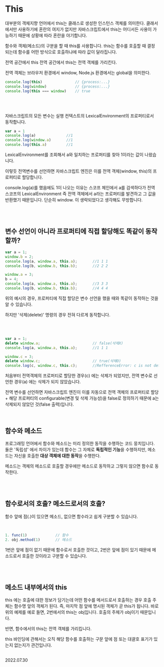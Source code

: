 # This

대부분의 객체지향 언어에서 this는 클래스로 생성한 인스턴스 객체를 의미한다. 클래서에서만 사용하기에 혼란의 여지가 없지만 자바스크립트에서 this는 어디서든 사용이 가능하기 때문에 상황에 따라 혼란을 야기합니다.

 

함수와 객체(메소드)의 구분을 할 때 this를 사용합니다. this는 함수를 호출할 때 결정되는데 함수를 어떤 방식으로 호출하냐에 따라 값이 달라집니다.

 

전역 공간에서 this
전역 공간에서 this는 전역 객체를 가리킨다. 

전역 객체는 브라우저 환경에서 window, Node.js 환경에서는 global을 의미한다.

 
```js
console.log(this)		        // {process:...}
console.log(window) 		    // {process:...}
console.log(this === window) 	// true
 ```
<br/><br/>
 

자바스크립트의 모든 변수는 실행 컨텍스트의 LexicalEnvironment의 프로퍼티로서 동작합니다.
```js
var a = 1
console.log(a)			    //1
console.log(window.a)		//1
console.log(this.a)         //1
```
LexicalEnvironment를 조회해서 a와 일치하는 프로퍼티를 찾아 1이라는 값이 나왔습니다.

이렇듯 전역변수를 선언하면 자바스크립트 엔진은 이를 전역 객체(window, this)의 프로퍼티로 할당합니다.

console.log(a)를 했음에도 1이 나오는 이유는 스코프 체인에서 a를 검색하다가 전역 스코프의 LexicalEnvironment 즉 전역 객체에서 a라는 프로퍼티를 발견하고 그 값을 반환했기 때문입니다. 단순히 window. 이 생략되었다고 생각해도 무방합니다. 

<br/><br/>

## 변수 선언이 아니라 프로퍼티에 직접 할당해도 똑같이 동작할까?
 
```js
var a = 1;
window.b = 2;
console.log(a, window.a, this.a);		//1 1 1
console.log(b, window.b, this.b);		//2 2 2

window.a = 3;
b = 4;
console.log(a, window.a, this.a);		//3 3 3
console.log(b, window.b, this.b);		//4 4 4
```

위의 예시의 경우, 프로퍼티에 직접 할당은 변수 선언을 했을 때와 똑같이 동작하는 것을 알 수 있습니다.

 하지만 '삭제(delete)' 명령의 경우 전혀 다르게 동작합니다.

 <br/><br/>

```js
var a = 1;
delete window.a;				        // false(삭제X)
console.log(a, window.a, this.a);		//1 1 1

window.c = 3;
delete window.c;		        		// true(삭제O)
console.log(c, window.c, this.c);		//RefferenceError: c is not defined
```
처음부터 전역객체의 프로퍼티로 할당한 경우(c) 에는 삭제가 되었지만, 전역 변수로 선언한 경우(a) 에는 삭제가 되지 않았습니다.

 

전역 변수를 선언하면 자바스크립트 엔진이 이를 자동으로 전역 객체의 프로퍼티로 할당+ 해당 프로퍼티의 configurable(변경 및 삭제 가능성)을 false로 정의하기 때문에 a는 삭제되지 않았던 것(false 출력)입니다.

<br/>

## 함수와 메소드
프로그래밍 언어에서 함수와 메소드는 미리 정의한 동작을 수행하는 코드 뭉치입니다. 둘은 '독립성' 에서 차이가 있는데 함수는 그 자체로 **독립적인 기능**을 수행하지만, 메소드는 자신을 호출한 **대상 객체에 대한 동작**을 수행한다.

메소드는 객체의 메소드로 호출할 경우에만 메소드로 동작하고 그렇지 않으면 함수로 동작한다.

<br/><br/>

## 함수로서의 호출? 메소드로서의 호출?
함수 앞에 점(.)이 있으면 메소드, 없으면 함수라고 쉽게 구분할 수 있습니다. 

<br/>

```js
1. func(1)             // 함수
2. obj.method(1)       // 메소드
```
1번은 앞에 점이 없기 때문에 함수로서 호출한 것이고, 2번은 앞에 점이 있기 때문에 메소드로서 호출한 것이라고 구분할 수 있습니다.

<br/><br/>

## 메소드 내부에서의 this 

this 에는 호출에 대한 정보가 담기는데 어떤 함수를 메서드로서 호출하는 경우 호출 주체는 함수명 앞의 객체가 된다. 즉, 마지막 점 앞에 명시된 객체가 곧 this가 됩니다. 바로 위의 예제를 예로 들면, 2번에서의 this는 obj입니다. 호출의 주체가 obj이기 때문입니다.

반면, 함수에서의 this는 전역 객체를 가리킵니다.

this 바인딩에 관해서는 오직 해당 함수를 호출하는 구문 앞에 점 또는 대괄호 표기가 있는지 없는지가 관건입니다.

<br/>
2022.07.30


